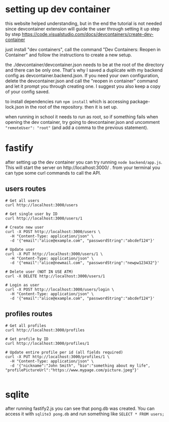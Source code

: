 
# setting up dev container
this website helped understanding, but in the end the tutorial is not needed since devcontainer extension will guide the user through setting it up step by step
https://code.visualstudio.com/docs/devcontainers/create-dev-container

just install "dev containers", call the command "Dev Containers: Reopen in Container" and follow the instructions to create a new setup. 

the ./devcontainer/devcontainer.json needs to be at the root of the directory and there can be only one. That's why I saved a duplicate with my backend config as devcontainer.backend.json. If you need your own configuration, delete the devcontainer.json and call the "reopen in container" command and let it prompt you through creating one. I suggest you also keep a copy of your config saved.

to install dependencies run `npm install` which is accessing package-lock.json in the root of the repository. then it is set up.

when running in school it needs to run as root, so if something fails when opening the dev container, try going to devcontainer.json and uncomment `"remoteUser": "root"` (and add a comma to the previous statement).

# fastify
after setting up the dev container you can try running `node backend/app.js`. This will start the server on http://localhost:3000/ . from your terminal you can type some curl commands to call the API.


## users routes
```
# Get all users
curl http://localhost:3000/users

# Get single user by ID
curl http://localhost:3000/users/1

# Create new user
curl -X POST http://localhost:3000/users \
  -H "Content-Type: application/json" \
  -d '{"email":"alice@example.com", "passwordString":"abcdef124"}'

# Update user 
curl -X PUT http://localhost:3000/users/1 \
  -H "Content-Type: application/json" \
  -d '{"email":"alice@newmail.com", "passwordString":"newpw123432"}'

# Delete user (NOT IN USE ATM)
curl -X DELETE http://localhost:3000/users/1

# Login as user
curl -X POST http://localhost:3000/users/login \
  -H "Content-Type: application/json" \
  -d '{"email":"alice@example.com", "passwordString":"abcdef124"}'
```

## profiles routes
```
# Get all profiles
curl http://localhost:3000/profiles

# Get profile by ID
curl http://localhost:3000/profiles/1

# Update entire profile per id (all fields required)
curl -X PUT http://localhost:3000/profiles/1 \
  -H "Content-Type: application/json" \
  -d '{"nickname":"John Smith", "bio":"something about my life", "profilePictureUrl":"https://www.mypage.com/picture.jpeg"}'


```

# sqlite
after running fastify2.js you can see that pong.db was created. You can access it with `sqlite3 pong.db` and run something like `SELECT * FROM users;`